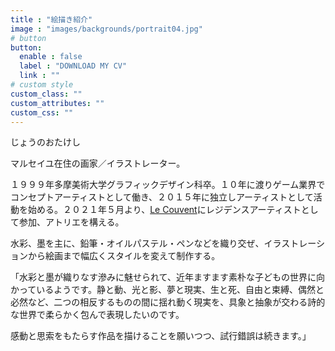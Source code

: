 ```yaml
---
title : "絵描き紹介"
image : "images/backgrounds/portrait04.jpg"
# button
button:
  enable : false
  label : "DOWNLOAD MY CV"
  link : ""
# custom style
custom_class: ""
custom_attributes: ""
custom_css: ""
---
```


じょうのおたけし

マルセイユ在住の画家／イラストレーター。

１９９９年多摩美術大学グラフィックデザイン科卒。１０年に渡りゲーム業界でコンセプトアーティストとして働き、２０１５年に独立しアーティストとして活動を始める。２０２１年５月より、[Le Couvent](https://le-couvent.org)にレジデンスアーティストとして参加、アトリエを構える。  

水彩、墨を主に、鉛筆・オイルパステル・ペンなどを織り交ぜ、イラストレーションから絵画まで幅広くスタイルを変えて制作する。

「水彩と墨が織りなす滲みに魅せられて、近年ますます素朴な子どもの世界に向かっているようです。静と動、光と影、夢と現実、生と死、自由と束縛、偶然と必然など、二つの相反するものの間に揺れ動く現実を、具象と抽象が交わる詩的な世界で柔らかく包んで表現したいのです。

感動と思索をもたらす作品を描けることを願いつつ、試行錯誤は続きます。」